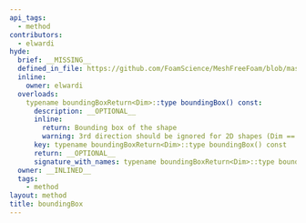 ```yaml
---
api_tags:
  - method
contributors:
  - elwardi
hyde:
  brief: __MISSING__
  defined_in_file: https://github.com/FoamScience/MeshFreeFoam/blob/master/src/meshfree/shapes/basicShape/basicShape.H
  inline:
    owner: elwardi
  overloads:
    typename boundingBoxReturn<Dim>::type boundingBox() const:
      description: __OPTIONAL__
      inline:
        return: Bounding box of the shape
        warning: 3rd direction should be ignored for 2D shapes (Dim == 2).
      key: typename boundingBoxReturn<Dim>::type boundingBox() const
      return: __OPTIONAL__
      signature_with_names: typename boundingBoxReturn<Dim>::type boundingBox() const
  owner: __INLINED__
  tags:
    - method
layout: method
title: boundingBox
---
```

